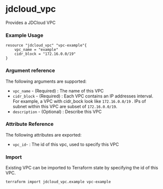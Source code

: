# jdcloud\_vpc

Provides a JDCloud VPC

### Example Usage

```text
resource "jdcloud_vpc" "vpc-example"{
	vpc_name = "example"
	cidr_block = "172.16.0.0/19"
}
```

### Argument reference

The following arguments are supported:

* `vpc_name` - \(Required\) :  The name of this VPC 
* `cidr_block` - \(Required\) :  Each VPC contains an IP addresses interval. For example, a VPC with cidr\_bock look like `172.16.0.0/19` . IPs of subnet within this VPC are subset of `172.16.0.0/19`.
* `description` - \(Optional\) : Describe this VPC

### Attribute Reference 

The following attributes are exported:

* `vpc_id`-  : The id of this vpc, used to specify this VPC

### Import

Existing VPC can be imported to Terraform state by specifying the id of this VPC.

```text
terraform import jdcloud_vpc.example vpc-example
```



